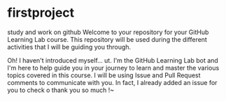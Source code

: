 # firstproject
study and work on github
Welcome to your repository for your GitHub Learning Lab course. This repository will be used during the different activities that I will be guiding you through.

Oh! I haven't introduced myself...
ut.
I'm the GitHub Learning Lab bot and I'm here to help guide you in your journey to learn and master the various topics covered in this course. I will be using Issue and Pull Request comments to communicate with you. In fact, I already added an issue for you to check o
thank you so much !~

